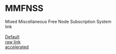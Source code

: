 # MMFNSS
Mixed Miscellaneous Free Node Subscription System<br>
link<br><br>
<a href=https://sub.mmfnss.workers.dev>Default</a><br>
<a href=https://raw.githubusercontent.com/llIlIIlIlI/MMFNSS/main/sub>raw link</a><br>
<a href=https://raw.IQIQ.IO/llIlIIlIlI/MMFNSS/main/sub>accelerated</a><br>
